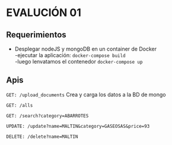 # EVALUCIÓN 01

## Requerimientos
- Desplegar nodeJS y mongoDB en un container de Docker <br/>
-ejecutar la aplicación:  `docker-compose build`<br/>
-luego lenvatamos el contenedor `docker-compose up`

## Apis

`GET: /upload_documents`
Crea y carga los datos a la BD de mongo

`GET: /alls`

`GET: /search?category=ABARROTES`

`UPDATE: /update?name=MALTIN&category=GASEOSAS&price=93`

`DELETE: /delete?name=MALTIN`